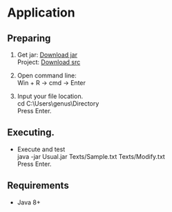# Application
## Preparing
1. Get jar: [Download jar](https://minhaskamal.github.io/DownGit/#/home?url=https://github.com/Alexxx180/Genus/tree/main/Level%203/Result)  
Project: [Download src](https://minhaskamal.github.io/DownGit/#/home?url=https://github.com/Alexxx180/Genus/tree/main/Level%203/Gradle)

2. Open command line:  
Win + R -> cmd -> Enter

3. Input your file location.  
cd C:\Users\genus\Directory  
Press Enter.

## Executing.  
  
* Execute and test  
java -jar Usual.jar Texts/Sample.txt Texts/Modify.txt  
Press Enter.  

## Requirements
* Java 8+